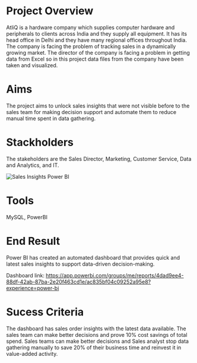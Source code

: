 # Project Overview
AtliQ is a hardware company which supplies computer hardware and peripherals to clients across India and they supply all equipment. It has its head office in Delhi and they have many regional offices throughout India. The company is facing the problem of tracking sales in a dynamically growing market. The director of the company is facing a problem in getting data from Excel so in this project data files from the company have been taken and visualized.

# Aims
The project aims to unlock sales insights that were not visible before to the sales team for making decision support and automate them to reduce manual time spent in data gathering.

# Stackholders
The stakeholders are the Sales Director, Marketing, Customer Service, Data and Analytics, and IT.

![Sales Insights Power BI](https://github.com/user-attachments/assets/f1dc7e3b-fee4-4d0b-a8ba-13618de9adb4)

# Tools
MySQL, PowerBI

# End Result
Power BI has created an automated dashboard that provides quick and latest sales insights to support data-driven decision-making. 

Dashboard link: https://app.powerbi.com/groups/me/reports/4dad9ee4-88df-42ab-87ba-2e20f463cd1e/ac835bf04c09252a95e8?experience=power-bi

# Sucess Criteria
The dashboard has sales order insights with the latest data available. 
The sales team can make better decisions and prove 10% cost savings of total spend.
Sales teams can make better decisions and Sales analyst stop data gathering manually to save 20% of their business time and reinvest it in value-added activity.

